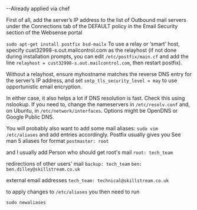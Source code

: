 --Already applied via chef

First of all, add the server’s IP address to the list of Outbound mail servers under the Connections tab of the DEFAULT policy in the Email Security section of the Websense portal

`sudo apt-get install postfix bsd-mailx`
To use a relay or ‘smart’ host, specify cust32998-s.out.mailcontrol.com as the relayhost (if not done during installation prompts, you can edit `/etc/postfix/main.cf` and add the line `relayhost = cust32998-s.out.mailcontrol.com`, then restart postfix).

Without a relayhost, ensure myhostname matches the reverse DNS entry for the server’s IP address, and set `smtp_tls_security_level = may` to use opportunistic email encryption.

In either case, it also helps a lot if DNS resolution is fast. Check this using nslookup. If you need to, change the nameservers in `/etc/resolv.conf` and, on Ubuntu, in `/etc/network/interfaces`. Options might be OpenDNS or Google Public DNS.

You will probably also want to add some mail aliases: 
`sudo vim /etc/aliases`
and add entries accordingly. Postfix usually gives you 
See man 5 aliases for format
`postmaster: root`

and I usually add
Person who should get root's mail
`root: tech_team`

redirections of other users' mail
`backup: tech_team`
`ben: ben.dilley@skillstream.co.uk`

external email addresses
`tech_team: technical@skillstream.co.uk`

to apply changes to `/etc/aliases` you then need to run

`sudo newaliases`